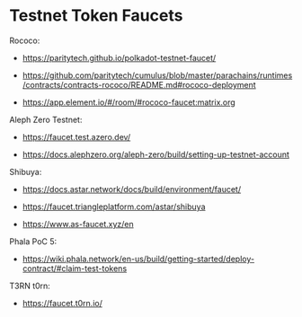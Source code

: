 # Testnet Token Faucets

Rococo:

- https://paritytech.github.io/polkadot-testnet-faucet/

- https://github.com/paritytech/cumulus/blob/master/parachains/runtimes/contracts/contracts-rococo/README.md#rococo-deployment

- https://app.element.io/#/room/#rococo-faucet:matrix.org

Aleph Zero Testnet:

- https://faucet.test.azero.dev/

- https://docs.alephzero.org/aleph-zero/build/setting-up-testnet-account

Shibuya:

- https://docs.astar.network/docs/build/environment/faucet/

- https://faucet.triangleplatform.com/astar/shibuya

- https://www.as-faucet.xyz/en

Phala PoC 5:

- https://wiki.phala.network/en-us/build/getting-started/deploy-contract/#claim-test-tokens

T3RN t0rn:

- https://faucet.t0rn.io/

